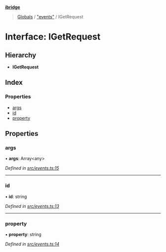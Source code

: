 **[ibridge](../README.md)**

> [Globals](../README.md) / ["events"](../modules/_events_.md) / IGetRequest

# Interface: IGetRequest

## Hierarchy

* **IGetRequest**

## Index

### Properties

* [args](_events_.igetrequest.md#args)
* [id](_events_.igetrequest.md#id)
* [property](_events_.igetrequest.md#property)

## Properties

### args

•  **args**: Array\<any>

*Defined in [src/events.ts:15](https://github.com/franleplant/ibridge/blob/046b2f2/src/events.ts#L15)*

___

### id

•  **id**: string

*Defined in [src/events.ts:13](https://github.com/franleplant/ibridge/blob/046b2f2/src/events.ts#L13)*

___

### property

•  **property**: string

*Defined in [src/events.ts:14](https://github.com/franleplant/ibridge/blob/046b2f2/src/events.ts#L14)*
